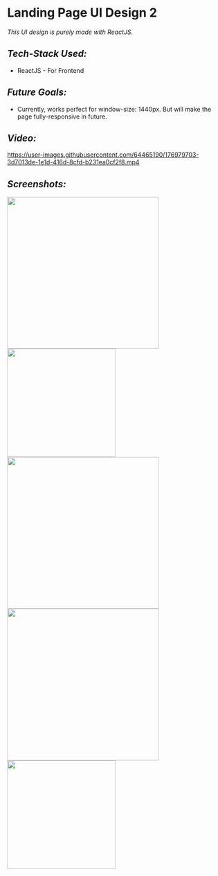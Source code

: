 # Landing Page UI Design 2

*This UI design is purely made with ReactJS.*

 ## *Tech-Stack Used:*
 * ReactJS - For Frontend
 
 ## *Future Goals:*
 * Currently, works perfect for window-size: 1440px. But will make the page fully-responsive in future.

## *Video:*
https://user-images.githubusercontent.com/64465190/176979703-3d7013de-1e1d-416d-8cfd-b231ea0cf2f8.mp4
 
## *Screenshots:*

<img src="https://user-images.githubusercontent.com/64465190/176979697-24588231-690a-4255-9f96-e558cbc9c597.png" height="350"> 
<img src="https://user-images.githubusercontent.com/64465190/176979698-d28a1ab3-f67d-4cfc-9651-ef9662e2f4f1.png" height="250"> 
<img src="https://user-images.githubusercontent.com/64465190/176979691-cc073dbc-1a54-4206-96c8-a6c86e2fade7.png" height="350"> 
<img src="https://user-images.githubusercontent.com/64465190/176979695-a0ca122e-8d01-45ff-89d5-5433adb3b654.png" height="350"> 
<img src="https://user-images.githubusercontent.com/64465190/176979696-9ea61c7f-e284-42ec-8096-b494e201260b.png" height="250"> 

 
